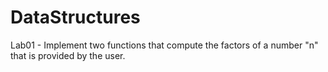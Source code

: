 # DataStructures

Lab01 -  Implement two functions that compute
	       the factors of a number "n" that is provided by the user.
